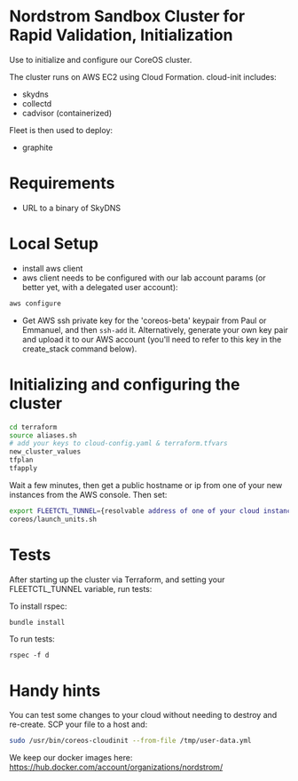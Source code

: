 # Nordstrom Sandbox Cluster for Rapid Validation, Initialization

Use to initialize and configure our CoreOS cluster.

The cluster runs on AWS EC2 using Cloud Formation. cloud-init includes:

* skydns
* collectd
* cadvisor (containerized)

Fleet is then used to deploy:

* graphite

# Requirements

* URL to a binary of SkyDNS

# Local Setup

* install aws client
* aws client needs to be configured with our lab account params (or better yet, with a delegated user account):

```bash
aws configure
```
* Get AWS ssh private key for the 'coreos-beta' keypair from Paul or Emmanuel, and then `ssh-add` it. Alternatively, generate your own key pair and upload it to our AWS account (you'll need to refer to this key in the create_stack command below).

# Initializing and configuring the cluster

```bash
cd terraform
source aliases.sh
# add your keys to cloud-config.yaml & terraform.tfvars
new_cluster_values
tfplan
tfapply
```

Wait a few minutes, then get a public hostname or ip from one of your new instances from the AWS console. Then set:

```bash
export FLEETCTL_TUNNEL={resolvable address of one of your cloud instances}
coreos/launch_units.sh
```

# Tests

After starting up the cluster via Terraform, and setting your FLEETCTL_TUNNEL variable, run tests:

To install rspec:
```bash
bundle install
```

To run tests:
```
rspec -f d
```


# Handy hints

You can test some changes to your cloud without needing to destroy and re-create. SCP your file to a host and:

``` bash
sudo /usr/bin/coreos-cloudinit --from-file /tmp/user-data.yml
```

We keep our docker images here:
https://hub.docker.com/account/organizations/nordstrom/
